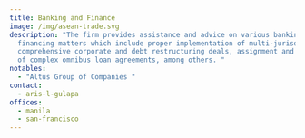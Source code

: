 ```yaml
---
title: Banking and Finance
image: /img/asean-trade.svg
description: "The firm provides assistance and advice on various banking and
  financing matters which include proper implementation of multi-jurisdictional
  comprehensive corporate and debt restructuring deals, assignment and drafting
  of complex omnibus loan agreements, among others. "
notables:
  - "Altus Group of Companies "
contact:
  - aris-l-gulapa
offices:
  - manila
  - san-francisco
---
```

